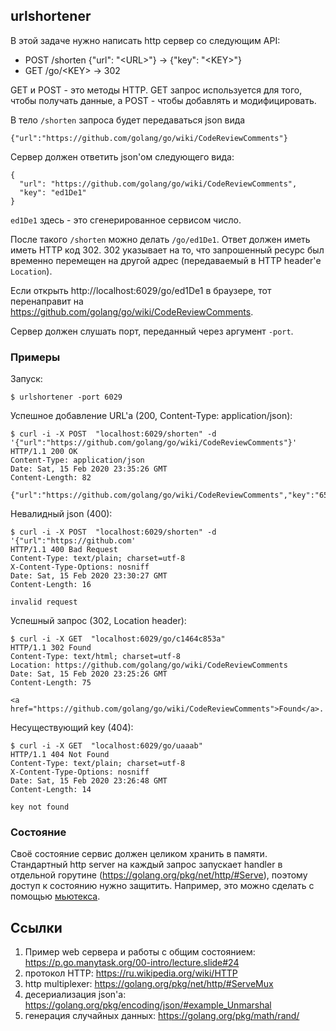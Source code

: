 ## urlshortener

В этой задаче нужно написать http сервер со следующим API:

* POST /shorten {"url": "\<URL\>"} -> {"key": "\<KEY\>"}
* GET /go/\<KEY\> -> 302

GET и POST - это методы HTTP. GET запрос используется для того, чтобы получать данные, а POST - чтобы добавлять и модифицировать.

В тело `/shorten` запроса будет передаваться json вида
```
{"url":"https://github.com/golang/go/wiki/CodeReviewComments"}
```

Сервер должен ответить json'ом следующего вида:
```
{
  "url": "https://github.com/golang/go/wiki/CodeReviewComments",
  "key": "ed1De1"
}
```

`ed1De1` здесь - это сгенерированное сервисом число.

После такого `/shorten` можно делать `/go/ed1De1`.
Ответ должен иметь иметь HTTP код 302.
302 указывает на то, что запрошенный ресурс был временно перемещен на другой адрес (передаваемый в HTTP header'е `Location`).

Если открыть http://localhost:6029/go/ed1De1 в браузере, тот перенаправит на https://github.com/golang/go/wiki/CodeReviewComments.

Сервер должен слушать порт, переданный через аргумент `-port`.

### Примеры

Запуск:
```
$ urlshortener -port 6029
```

Успешное добавление URL'а (200, Content-Type: application/json):
```
$ curl -i -X POST  "localhost:6029/shorten" -d '{"url":"https://github.com/golang/go/wiki/CodeReviewComments"}'
HTTP/1.1 200 OK
Content-Type: application/json
Date: Sat, 15 Feb 2020 23:35:26 GMT
Content-Length: 82

{"url":"https://github.com/golang/go/wiki/CodeReviewComments","key":"65ed150831"}
```

Невалидный json (400):
```
$ curl -i -X POST  "localhost:6029/shorten" -d '{"url":"https://github.com'                                   
HTTP/1.1 400 Bad Request
Content-Type: text/plain; charset=utf-8
X-Content-Type-Options: nosniff
Date: Sat, 15 Feb 2020 23:30:27 GMT
Content-Length: 16

invalid request
```

Успешный запрос (302, Location header):
```
$ curl -i -X GET  "localhost:6029/go/c1464c853a"                                                               
HTTP/1.1 302 Found
Content-Type: text/html; charset=utf-8
Location: https://github.com/golang/go/wiki/CodeReviewComments
Date: Sat, 15 Feb 2020 23:25:26 GMT
Content-Length: 75

<a href="https://github.com/golang/go/wiki/CodeReviewComments">Found</a>.
```

Несуществующий key (404):
```
$ curl -i -X GET  "localhost:6029/go/uaaab"
HTTP/1.1 404 Not Found
Content-Type: text/plain; charset=utf-8
X-Content-Type-Options: nosniff
Date: Sat, 15 Feb 2020 23:26:48 GMT
Content-Length: 14

key not found
```

### Состояние

Своё состояние сервис должен целиком хранить в памяти.
Стандартный http server на каждый запрос запускает handler в отдельной горутине (https://golang.org/pkg/net/http/#Serve),
поэтому доступ к состоянию нужно защитить. Например, это можно сделать с помощью [мьютекса](https://golang.org/pkg/sync/#Mutex).

## Ссылки

1. Пример web сервера и работы с общим состоянием: https://p.go.manytask.org/00-intro/lecture.slide#24
2. протокол HTTP: https://ru.wikipedia.org/wiki/HTTP
3. http multiplexer: https://golang.org/pkg/net/http/#ServeMux
4. десериализация json'а: https://golang.org/pkg/encoding/json/#example_Unmarshal
5. генерация случайных данных: https://golang.org/pkg/math/rand/

